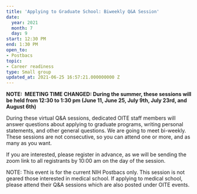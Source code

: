 ```yaml
---
title: 'Applying to Graduate School: Biweekly Q&A Session'
date:
  year: 2021
  month: 7
  day: 9
start: 12:30 PM
end: 1:30 PM
open_to:
- Postbacs
topic:
- Career readiness
type: Small group
updated_at: 2021-06-25 16:57:21.000000000 Z
---
```

**NOTE:  MEETING TIME CHANGED: During the summer, these sessions will be
held from 12:30 to 1:30 pm (June 11, June 25, July 9th, July 23rd, and
August 6th)**

During these virtual Q&amp;A sessions, dedicated OITE staff members will
answer questions about applying to graduate programs, writing personal
statements, and other general questions. We are going to meet
bi-weekly.  These sessions are not consecutive, so you can attend one or
more, and as many as you want. 

If you are interested, please register in advance, as we will be sending
the zoom link to all registrants by 10:00 am on the day of the session. 

NOTE: This event is for the current NIH Postbacs only. This session is
not geared those interested in medical school. If applying to medical
school, please attend their Q&amp;A sessions which are also posted under
OITE events. 
